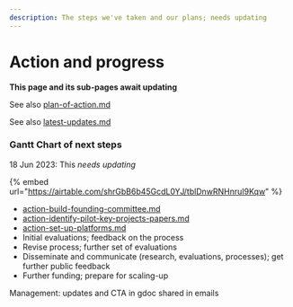 ```yaml
---
description: The steps we've taken and our plans; needs updating
---
```


# Action and progress

**This page and its sub-pages await updating**

See also [plan-of-action.md](../readme-1/plan-of-action.md "mention")

See also [latest-updates.md](../readme-1/latest-updates.md "mention")

### Gantt Chart of next steps

18 Jun 2023: This _needs updating_

{% embed url="https://airtable.com/shrGbB6b45GcdL0YJ/tblDnwRNHnruI9Kqw" %}

* [action-build-founding-committee.md](pilot-steps/action-build-founding-committee.md "mention")
* [action-identify-pilot-key-projects-papers.md](pilot-steps/action-identify-pilot-key-projects-papers.md "mention")
* [action-set-up-platforms.md](pilot-steps/action-set-up-platforms.md "mention")
* Initial evaluations; feedback on the process
* Revise process; further set of evaluations
* Disseminate and communicate (research, evaluations, processes); get further public feedback
* Further funding; prepare for scaling-up

Management: updates and CTA in gdoc shared in emails
